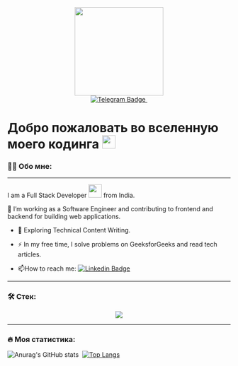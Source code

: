 <div id="header" align="center">
  <img src="https://media.giphy.com/media/2IudUHdI075HL02Pkk/giphy.gif" width="200"/>
  <div id="badges">
    <a href="https://t.me/MVTTSUN">
      <img src="https://img.shields.io/badge/Telegram-blue?style=for-the-badge&logo=telegram&logoColor=white" alt="Telegram Badge"/>
    </a>
    <img src="https://komarev.com/ghpvc/?username=MVTTSUN&style=for-the-badge&color=blue" alt=""/>
  </div>
</div>
<h1>
  Добро пожаловать во вселенную моего кодинга
  <img src="https://media.giphy.com/media/hvRJCLFzcasrR4ia7z/giphy.gif" width="30px"/>
</h1>

### :man_technologist: Обо мне:

---

I am a Full Stack Developer <img src="https://media.giphy.com/media/WUlplcMpOCEmTGBtBW/giphy.gif" width="30"> from India.

:telescope: I’m working as a Software Engineer and contributing to frontend and backend for building web applications.

- :seedling: Exploring Technical Content Writing.

- :zap: In my free time, I solve problems on GeeksforGeeks and read tech articles.

- :mailbox:How to reach me: [![Linkedin Badge](https://img.shields.io/badge/-kakbar-blue?style=flat&logo=Linkedin&logoColor=white)](your-linkedin-url)

---

### :hammer_and_wrench: Стек:

<p align="center">
  <a href="https://skillicons.dev">
    <img src="https://skillicons.dev/icons?i=git,html,css,sass,tailwind,javascript,react,redux,typescript,jest,webpack,vite,babel,linux,docker,python,java,cs" />
  </a>
</p>

---

### :fire: Моя статистика:

![Anurag's GitHub stats](https://github-readme-stats.vercel.app/api?username=MVTTSUN&theme=vue&show_icons=true&locale=ru)&#160;
[![Top Langs](https://github-readme-stats.vercel.app/api/top-langs/?username=MVTTSUN&hide_progress=true&locale=ru&card_width=375&line_height=75)](https://github.com/anuraghazra/github-readme-stats)
